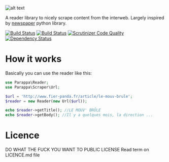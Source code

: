 ![alt text](https://dl.dropboxusercontent.com/u/168077/parappa_the_logo.png )

A reader library to nicely scrape content from the interweb. Largely inspired by [newspaper](https://github.com/codelucas/newspaper)  python library. 

[![Build Status](https://travis-ci.org/lanfisis/parappa.svg?branch=master)](https://travis-ci.org/lanfisis/parappa)
[![Build Status](https://scrutinizer-ci.com/g/lanfisis/parappa/badges/build.png?b=master)](https://scrutinizer-ci.com/g/lanfisis/parappa/build-status/master)
[![Scrutinizer Code Quality](https://scrutinizer-ci.com/g/lanfisis/parappa/badges/quality-score.png?b=master)](https://scrutinizer-ci.com/g/lanfisis/parappa/?branch=master)
[![Dependency Status](https://www.versioneye.com/user/projects/54174cf869b273849a00013b/badge.svg?style=flat)](https://www.versioneye.com/user/projects/54174cf869b273849a00013b)

How it works
============

Basically you can use the reader like this:
```php
use Parappa\Reader;
use Parappa\Scraper\Url;

$url = 'http://www.fier-panda.fr/article/le-mouv-brule';
$reader = new Reader(new Url($url));

echo $reader->getTitle(); //LE MOUV' BRÛLE 
echo $reader->getBody(); //Il y a quelques mois, la direction ...
```

Licence
=======
DO WHAT THE FUCK YOU WANT TO PUBLIC LICENSE
Read term on LICENCE.md file